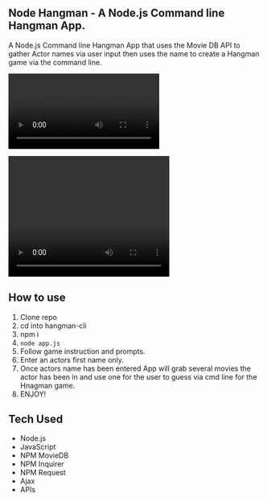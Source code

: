 ## Node Hangman - A Node.js Command line Hangman App. 

A Node.js Command line Hangman App that uses the Movie DB API to gather Actor names via user input then uses the name to create a Hangman game via the command line.

![Screengrab](assets/screengrab.mp4)

<video width="320" height="240" controls>
  <source src="assets/screengrab.mp4" type="video/mp4">
</video>

## How to use

1. Clone repo
2. cd into hangman-cli
3. npm i
4. `node app.js`
5. Follow game instruction and prompts.
6. Enter an actors first name only.
7. Once actors name has been entered App will grab several movies the actor has been in and use one for the user to guess via cmd line for the Hnagman game. 
6. ENJOY! 

## Tech Used 

* Node.js
* JavaScript
* NPM MovieDB
* NPM Inquirer
* NPM Request
* Ajax
* APIs
